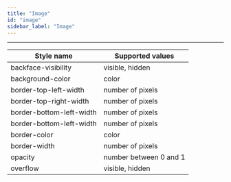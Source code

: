 ```yaml
---
title: "Image"
id: "image"
sidebar_label: "Image"
---
```

---


| Style name | Supported values |
|------------|------------------|
| backface-visibility| visible, hidden |
| background-color | color |
| border-top-left-width | number of pixels |
| border-top-right-width | number of pixels |
| border-bottom-left-width | number of pixels |
| border-bottom-left-width | number of pixels |
| border-color | color |
| border-width | number of pixels |
| opacity | number between 0 and 1 |
| overflow | visible, hidden |
